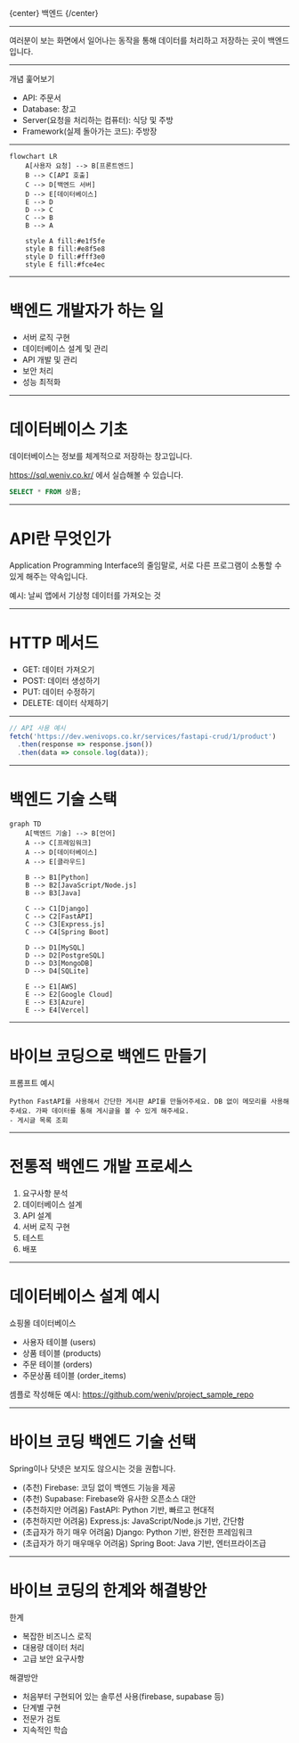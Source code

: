 {center}
백엔드
{/center}

---

여러분이 보는 화면에서 일어나는 동작을 통해 데이터를 처리하고 저장하는 곳이 백엔드입니다.

---

개념 훑어보기
* API: 주문서
* Database: 창고
* Server(요청을 처리하는 컴퓨터): 식당 및 주방
* Framework(실제 돌아가는 코드): 주방장

---

```mermaid
flowchart LR
    A[사용자 요청] --> B[프론트엔드]
    B --> C[API 호출]
    C --> D[백엔드 서버]
    D --> E[데이터베이스]
    E --> D
    D --> C
    C --> B
    B --> A
    
    style A fill:#e1f5fe
    style B fill:#e8f5e8
    style D fill:#fff3e0
    style E fill:#fce4ec
```

---

# 백엔드 개발자가 하는 일

* 서버 로직 구현
* 데이터베이스 설계 및 관리
* API 개발 및 관리
* 보안 처리
* 성능 최적화

---

# 데이터베이스 기초

데이터베이스는 정보를 체계적으로 저장하는 창고입니다.

https://sql.weniv.co.kr/ 에서 실습해볼 수 있습니다.

```sql
SELECT * FROM 상품;
```

---

# API란 무엇인가

Application Programming Interface의 줄임말로, 서로 다른 프로그램이 소통할 수 있게 해주는 약속입니다.

예시: 날씨 앱에서 기상청 데이터를 가져오는 것

---

# HTTP 메서드

* GET: 데이터 가져오기
* POST: 데이터 생성하기
* PUT: 데이터 수정하기
* DELETE: 데이터 삭제하기

---

```javascript
// API 사용 예시
fetch('https://dev.wenivops.co.kr/services/fastapi-crud/1/product')
  .then(response => response.json())
  .then(data => console.log(data));
```

---

# 백엔드 기술 스택

```mermaid
graph TD
    A[백엔드 기술] --> B[언어]
    A --> C[프레임워크]
    A --> D[데이터베이스]
    A --> E[클라우드]
    
    B --> B1[Python]
    B --> B2[JavaScript/Node.js]
    B --> B3[Java]
    
    C --> C1[Django]
    C --> C2[FastAPI]
    C --> C3[Express.js]
    C --> C4[Spring Boot]
    
    D --> D1[MySQL]
    D --> D2[PostgreSQL]
    D --> D3[MongoDB]
    D --> D4[SQLite]
    
    E --> E1[AWS]
    E --> E2[Google Cloud]
    E --> E3[Azure]
    E --> E4[Vercel]
```

---

# 바이브 코딩으로 백엔드 만들기

프롬프트 예시

```
Python FastAPI를 사용해서 간단한 게시판 API를 만들어주세요. DB 없이 메모리를 사용해주세요. 가짜 데이터를 통해 게시글을 볼 수 있게 해주세요.
- 게시글 목록 조회
```

---

# 전통적 백엔드 개발 프로세스

1. 요구사항 분석
2. 데이터베이스 설계
3. API 설계
4. 서버 로직 구현
5. 테스트
6. 배포

---

# 데이터베이스 설계 예시

쇼핑몰 데이터베이스
- 사용자 테이블 (users)
- 상품 테이블 (products)
- 주문 테이블 (orders)
- 주문상품 테이블 (order_items)

셈플로 작성해둔 예시: https://github.com/weniv/project_sample_repo

---

# 바이브 코딩 백엔드 기술 선택

Spring이나 닷넷은 보지도 않으시는 것을 권합니다.

* (추천) Firebase: 코딩 없이 백엔드 기능을 제공
* (추천) Supabase: Firebase와 유사한 오픈소스 대안
* (추천하지만 어려움) FastAPI: Python 기반, 빠르고 현대적
* (추천하지만 어려움) Express.js: JavaScript/Node.js 기반, 간단함
* (초급자가 하기 매우 어려움) Django: Python 기반, 완전한 프레임워크
* (초급자가 하기 매우매우 어려움) Spring Boot: Java 기반, 엔터프라이즈급

---

# 바이브 코딩의 한계와 해결방안

한계
* 복잡한 비즈니스 로직
* 대용량 데이터 처리
* 고급 보안 요구사항

해결방안
* 처음부터 구현되어 있는 솔루션 사용(firebase, supabase 등)
* 단계별 구현
* 전문가 검토
* 지속적인 학습